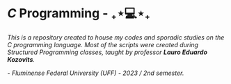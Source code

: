 # *C* Programming - ₊⋆💻⋆₊

*This is a repository created to house my codes and sporadic studies on the C programming language. Most of the scripts were created during Structured Programming classes, taught by professor **Lauro Eduardo Kozovits**.*

*- Fluminense Federal University (UFF) - 2023 / 2nd semester.*

